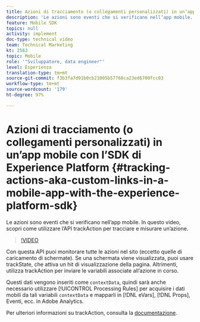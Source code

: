```yaml
---
title: Azioni di tracciamento (o collegamenti personalizzati) in un’app mobile con l’SDK di Experience Platform
description: 'Le azioni sono eventi che si verificano nell’app mobile. In questo video, scopri come utilizzare l’API trackAction per tracciare e misurare un’azione. '
feature: Mobile SDK
topics: null
activity: implement
doc-type: technical video
team: Technical Marketing
kt: 2563
topic: Mobile
role: '"Sviluppatore, data engineer"'
level: Esperienza
translation-type: tm+mt
source-git-commit: f3b3fa7d91b0cb21005b57768ca23ed6700fcc03
workflow-type: tm+mt
source-wordcount: '179'
ht-degree: 97%

---
```



# Azioni di tracciamento (o collegamenti personalizzati) in un’app mobile con l’SDK di Experience Platform {#tracking-actions-aka-custom-links-in-a-mobile-app-with-the-experience-platform-sdk}

Le azioni sono eventi che si verificano nell’app mobile. In questo video, scopri come utilizzare l’API trackAction per tracciare e misurare un’azione.

>[!VIDEO](https://video.tv.adobe.com/v/26268/?quality=12)

Con questa API puoi monitorare tutte le azioni nel sito (eccetto quelle di caricamento di schermate). Se una schermata viene visualizzata, puoi usare trackState, che attiva un hit di visualizzazione della pagina. Altrimenti, utilizza trackAction per inviare le variabili associate all’azione in corso.

Questi dati vengono inseriti come `contextData`, quindi sarà anche necessario utilizzare [!UICONTROL Processing Rules] per acquisire i dati mobili da tali variabili `contextData` e mapparli in [!DNL eVars], [!DNL Props], Eventi, ecc. in Adobe Analytics.

Per ulteriori informazioni su trackAction, consulta la [documentazione](https://aep-sdks.gitbook.io/docs/using-mobile-extensions/mobile-core/configuration-reference/mobile-core-api-reference).
